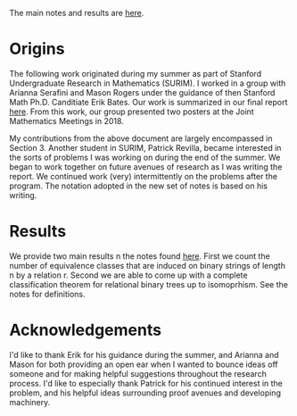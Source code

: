The main notes and results are [here](https://github.com/AnavSood/Relational-Trees/blob/master/Notes%20on%20Counting%20and%20Classification%20of%20Relational%20Trees.pdf).

# Origins

The following work originated during my summer as part of Stanford Undergraduate Research in Mathematics (SURIM). I worked in a group with Arianna Serafini and Mason Rogers under the guidance of then Stanford Math Ph.D. Canditiate Erik Bates. Our work is summarized in our final report [here](https://github.com/AnavSood/Relational-Trees/blob/master/SURIM%20Final%20Report.pdf). From this work, our group presented two posters at the Joint Mathematics Meetings in 2018.

My contributions from the above document are largely encompassed in Section 3. Another student in SURIM, Patrick Revilla, became interested in the sorts of problems I was working on during the end of the summer. We began to work together on future avenues of research as I was writing the report. We continued work (very) intermittently on the problems after the program. The notation adopted in the new set of notes is based on his writing. 

# Results

We provide two main results n the notes found [here](https://github.com/AnavSood/Relational-Trees/blob/master/Notes%20on%20Counting%20and%20Classification%20of%20Relational%20Trees.pdf). First we count the number of equivalence classes that are induced on binary strings of length n by a relation r. Second we are able to come up with a complete classification theorem for relational binary trees up to isomoprhism. See the notes for definitions. 

# Acknowledgements

I'd like to thank Erik for his guidance during the summer, and Arianna and Mason for both providing an open ear when I wanted to bounce ideas off someone and for making helpful suggestions throughout the research process. I'd like to especially thank Patrick for his continued interest in the problem, and his helpful ideas surrounding proof avenues and developing machinery. 
